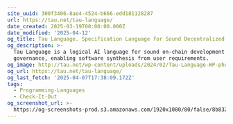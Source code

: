 ```yaml
---
site_uuid: 300f3406-8ae4-4524-b666-edd181128287
url: https://tau.net/tau-language/
date_created: 2025-03-19T00:00:00.000Z
date_modified: '2025-04-12'
og_title: Tau Language. Specification Language for Sound Decentralized Development
og_description: >-
  Tau Language is a logical AI language for sound on-chain development and
  governance, enabling software synthesis from user requirements.
og_image: http://tau.net/wp-content/uploads/2024/02/Tau-Language-WP-photo.png
og_url: https://tau.net/tau-language/
og_last_fetch: '2025-04-07T17:38:09.172Z'
tags:
  - Programming-Languages
  - Check-It-Out
og_screenshot_url: >-
  https://og-screenshots-prod.s3.amazonaws.com/1920x1080/80/false/8b8322fe8558b1043d995e52a2c9b09d7bacbda72a8262e4a3c8268756819785.jpeg
---
```






